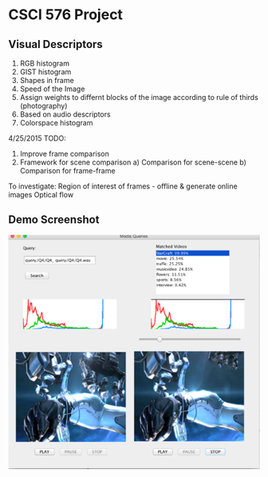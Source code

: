 CSCI 576 Project
================

Visual Descriptors
------------------

1. RGB histogram
2. GIST histogram
3. Shapes in frame
4. Speed of the Image
5. Assign weights to differnt blocks of the image
	according to rule of thirds (photography)
6. Based on audio descriptors
7. Colorspace histogram


4/25/2015
TODO:
1) Improve frame comparison
2) Framework for scene comparison
	a) Comparison for scene-scene
	b) Comparison for frame-frame

To investigate:
Region of interest of frames - offline & generate online images
Optical flow


## Demo Screenshot
![alt tag](https://github.com/adhulipa/csci576-project/blob/master/screenshot.png)
